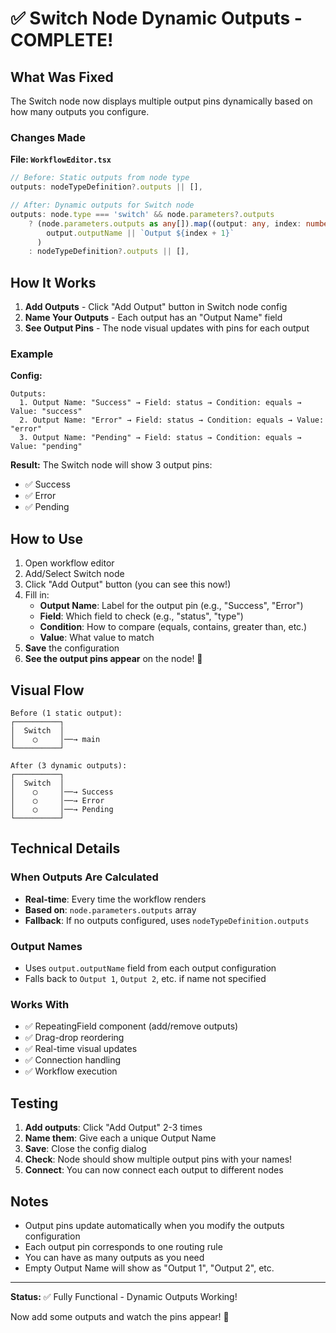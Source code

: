# ✅ Switch Node Dynamic Outputs - COMPLETE!

## What Was Fixed

The Switch node now displays multiple output pins dynamically based on how many outputs you configure.

### Changes Made

**File: `WorkflowEditor.tsx`**
```typescript
// Before: Static outputs from node type
outputs: nodeTypeDefinition?.outputs || [],

// After: Dynamic outputs for Switch node
outputs: node.type === 'switch' && node.parameters?.outputs
    ? (node.parameters.outputs as any[]).map((output: any, index: number) => 
        output.outputName || `Output ${index + 1}`
      )
    : nodeTypeDefinition?.outputs || [],
```

## How It Works

1. **Add Outputs** - Click "Add Output" button in Switch node config
2. **Name Your Outputs** - Each output has an "Output Name" field
3. **See Output Pins** - The node visual updates with pins for each output

### Example

**Config:**
```
Outputs:
  1. Output Name: "Success" → Field: status → Condition: equals → Value: "success"
  2. Output Name: "Error" → Field: status → Condition: equals → Value: "error"
  3. Output Name: "Pending" → Field: status → Condition: equals → Value: "pending"
```

**Result:**
The Switch node will show 3 output pins:
- ✅ Success
- ✅ Error  
- ✅ Pending

## How to Use

1. Open workflow editor
2. Add/Select Switch node
3. Click "Add Output" button (you can see this now!)
4. Fill in:
   - **Output Name**: Label for the output pin (e.g., "Success", "Error")
   - **Field**: Which field to check (e.g., "status", "type")
   - **Condition**: How to compare (equals, contains, greater than, etc.)
   - **Value**: What value to match
5. **Save** the configuration
6. **See the output pins appear** on the node! 🎉

## Visual Flow

```
Before (1 static output):
┌──────────┐
│  Switch  │
│    ◯     │──→ main
└──────────┘

After (3 dynamic outputs):
┌──────────┐
│  Switch  │
│    ◯     │──→ Success
│    ◯     │──→ Error
│    ◯     │──→ Pending
└──────────┘
```

## Technical Details

### When Outputs Are Calculated

- **Real-time**: Every time the workflow renders
- **Based on**: `node.parameters.outputs` array
- **Fallback**: If no outputs configured, uses `nodeTypeDefinition.outputs`

### Output Names

- Uses `output.outputName` field from each output configuration
- Falls back to `Output 1`, `Output 2`, etc. if name not specified

### Works With

- ✅ RepeatingField component (add/remove outputs)
- ✅ Drag-drop reordering
- ✅ Real-time visual updates
- ✅ Connection handling
- ✅ Workflow execution

## Testing

1. **Add outputs**: Click "Add Output" 2-3 times
2. **Name them**: Give each a unique Output Name
3. **Save**: Close the config dialog
4. **Check**: Node should show multiple output pins with your names!
5. **Connect**: You can now connect each output to different nodes

## Notes

- Output pins update automatically when you modify the outputs configuration
- Each output pin corresponds to one routing rule
- You can have as many outputs as you need
- Empty Output Name will show as "Output 1", "Output 2", etc.

---

**Status:** ✅ Fully Functional - Dynamic Outputs Working!

Now add some outputs and watch the pins appear! 🚀
